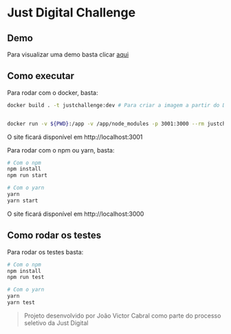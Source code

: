 # Just Digital Challenge

## Demo

Para visualizar uma demo basta clicar <a href="https://cabraljv.github.io/just-digital-challenge/">aqui</a>


## Como executar

Para rodar com o docker, basta:
```sh
docker build . -t justchallenge:dev # Para criar a imagem a partir do Dockerfile


docker run -v ${PWD}:/app -v /app/node_modules -p 3001:3000 --rm justchallenge:dev # Para rolar efetivamente o container
```
O site ficará disponível em http://localhost:3001

Para rodar com o npm ou yarn, basta:
```sh
# Com o npm
npm install
npm run start

# Com o yarn
yarn
yarn start
```
O site ficará disponível em http://localhost:3000


## Como rodar os testes

Para rodar os testes basta:
```sh
# Com o npm
npm install
npm run test

# Com o yarn
yarn
yarn test
```



> Projeto desenvolvido por João Victor Cabral como parte do processo seletivo da Just Digital
